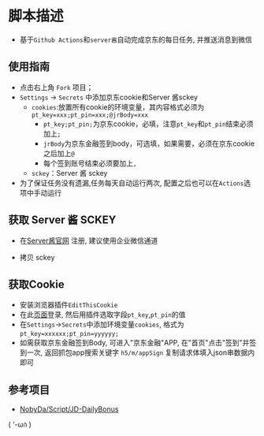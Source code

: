 # 脚本描述

- 基于`Github Actions`和`server酱`自动完成京东的每日任务, 并推送消息到微信

## 使用指南

- 点击右上角 `Fork` 项目；
- `Settings` -> `Secrets` 中添加京东cookie和Server 酱sckey
  - `cookies`:放置所有cookie的环境变量，其内容格式必须为`pt_key=xxx;pt_pin=xxx;@jrBody=xxx`
    - `pt_key;pt_pin;`为京东cookie，必填，注意`pt_key`和`pt_pin`结束必须加上`;`
    - `jrBody`为京东金融签到body，可选填，如果需要，必须在京东cookie之后加上`@`
    - 每个签到账号结束必须要加上`,`
  - `sckey`：Server 酱 sckey
- 为了保证任务没有遗漏,任务每天自动运行两次, 配置之后也可以在`Actions`选项中手动运行

## 获取 Server 酱 SCKEY

- 在[Server酱官网](https://sct.ftqq.com/) 注册, 建议使用企业微信通道

- 拷贝 sckey

## 获取Cookie

- 安装浏览器插件`EditThisCookie`
- 在此[页面](https://bean.m.jd.com/bean/signIndex.action)登录, 然后用插件选取字段`pt_key`,`pt_pin`的值
- 在`Settings`->`Secrets`中添加环境变量`cookies`, 格式为`pt_key=xxxxxx;pt_pin=yyyyyy;`
- 如需获取京东金融签到Body, 可进入"京东金融"APP, 在"首页"点击"签到"并签到一次, 返回抓包app搜索关键字 `h5/m/appSign` 复制请求体填入json串数据内即可

## 参考项目

- [NobyDa/Script/JD-DailyBonus](https://github.com/NobyDa/Script/blob/master/JD-DailyBonus/JD_DailyBonus.js)


( ‘-ωก̀ )
